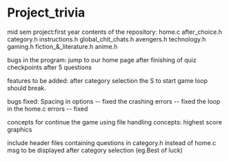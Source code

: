 # Project_trivia
mid sem project:first year
contents of the repository:
home.c
after_choice.h
category.h
instructions.h
global_chit_chats.h
avengers.h
technology.h
gaming.h
fiction_&_literature.h
anime.h

bugs in the program:
jump to our home page after finishing of quiz
checkpoints after 5 questions


features to be added:
after category selection the S to start game loop should break.

bugs fixed:
Spacing in options -- fixed
the crashing errors -- fixed
the loop in the home.c errors -- fixed


concepts for continue the game using file handling concepts:
highest score
graphics

include header files containing questions in category.h instead of home.c
msg to be displayed after category selection (eg.Best of luck)